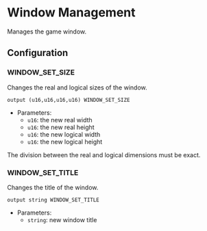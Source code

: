# Window Management

Manages the game window.

## Configuration

### WINDOW_SET_SIZE

Changes the real and logical sizes of the window.

```ceu
output (u16,u16,u16,u16) WINDOW_SET_SIZE
```

- Parameters:
    - `u16`: the new real width
    - `u16`: the new real height
    - `u16`: the new logical width
    - `u16`: the new logical height

The division between the real and logical dimensions must be exact.

### WINDOW_SET_TITLE

Changes the title of the window.

```ceu
output string WINDOW_SET_TITLE
```

- Parameters:
    - `string`: new window title
